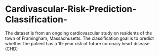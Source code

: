 # Cardivascular-Risk-Prediction-Classification-
The dataset is from an ongoing cardiovascular study on residents of the town of Framingham, Massachusetts. The classification goal is to predict whether the patient has a 10-year risk of future coronary heart disease (CHD)

